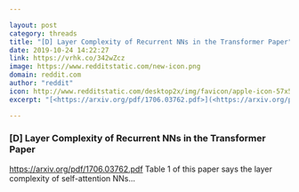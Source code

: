 ```yaml
---

layout: post
category: threads
title: "[D] Layer Complexity of Recurrent NNs in the Transformer Paper"
date: 2019-10-24 14:22:27
link: https://vrhk.co/342wZcz
image: https://www.redditstatic.com/new-icon.png
domain: reddit.com
author: "reddit"
icon: http://www.redditstatic.com/desktop2x/img/favicon/apple-icon-57x57.png
excerpt: "[<https://arxiv.org/pdf/1706.03762.pdf>](<https://arxiv.org/pdf/1706.03762.pdf>) Table 1 of this paper says the layer complexity of self-attention NNs..."

---
```


### [D] Layer Complexity of Recurrent NNs in the Transformer Paper

[<https://arxiv.org/pdf/1706.03762.pdf>](<https://arxiv.org/pdf/1706.03762.pdf>) Table 1 of this paper says the layer complexity of self-attention NNs...